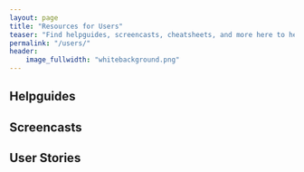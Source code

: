 ```yaml
---
layout: page
title: "Resources for Users"
teaser: "Find helpguides, screencasts, cheatsheets, and more here to help you run or participate in a successful video conference or meeting."
permalink: "/users/"
header:
    image_fullwidth: "whitebackground.png"
---
```


## Helpguides



## Screencasts



## User Stories






